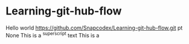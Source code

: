 # Learning-git-hub-flow
Hello world
https://github.com/Snapcodex/Learning-git-hub-flow.git
pt	<sup> </sup>	None	This is a <sup>superscript</sup> text	This is a
